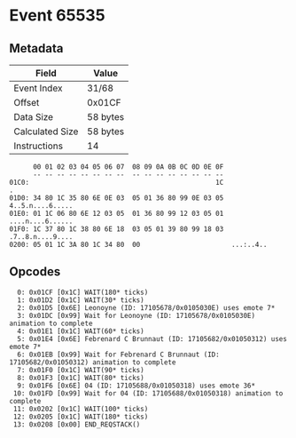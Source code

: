 # Event 65535

## Metadata

| Field           | Value    |
|-----------------|----------|
| Event Index     | 31/68    |
| Offset          | 0x01CF   |
| Data Size       | 58 bytes |
| Calculated Size | 58 bytes |
| Instructions    | 14       |

```
      00 01 02 03 04 05 06 07  08 09 0A 0B 0C 0D 0E 0F
      -- -- -- -- -- -- -- --  -- -- -- -- -- -- -- --
01C0:                                               1C                 .
01D0: 34 80 1C 35 80 6E 0E 03  05 01 36 80 99 0E 03 05  4..5.n....6.....
01E0: 01 1C 06 80 6E 12 03 05  01 36 80 99 12 03 05 01  ....n....6......
01F0: 1C 37 80 1C 38 80 6E 18  03 05 01 39 80 99 18 03  .7..8.n....9....
0200: 05 01 1C 3A 80 1C 34 80  00                       ...:..4..       
```

## Opcodes

```
  0: 0x01CF [0x1C] WAIT(180* ticks)
  1: 0x01D2 [0x1C] WAIT(30* ticks)
  2: 0x01D5 [0x6E] Leonoyne (ID: 17105678/0x0105030E) uses emote 7*
  3: 0x01DC [0x99] Wait for Leonoyne (ID: 17105678/0x0105030E) animation to complete
  4: 0x01E1 [0x1C] WAIT(60* ticks)
  5: 0x01E4 [0x6E] Febrenard C Brunnaut (ID: 17105682/0x01050312) uses emote 7*
  6: 0x01EB [0x99] Wait for Febrenard C Brunnaut (ID: 17105682/0x01050312) animation to complete
  7: 0x01F0 [0x1C] WAIT(90* ticks)
  8: 0x01F3 [0x1C] WAIT(80* ticks)
  9: 0x01F6 [0x6E] 04 (ID: 17105688/0x01050318) uses emote 36*
 10: 0x01FD [0x99] Wait for 04 (ID: 17105688/0x01050318) animation to complete
 11: 0x0202 [0x1C] WAIT(100* ticks)
 12: 0x0205 [0x1C] WAIT(180* ticks)
 13: 0x0208 [0x00] END_REQSTACK()
```
